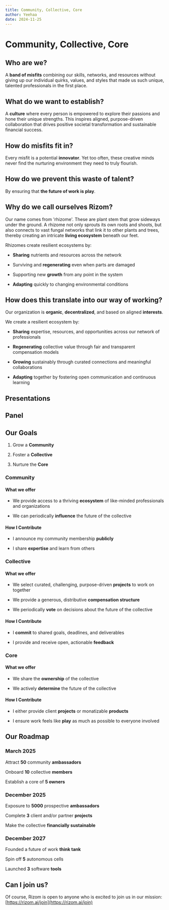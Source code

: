 ```yaml
---
title: Community, Collective, Core
author: Yeehaa
date: 2024-11-25
---
```


# Community, Collective, Core


## Who are we?


A **band of misfits** combining our skills, networks, and resources without giving up our individual quirks, values, and styles that made us such unique, talented professionals in the first place.


## What do we want to establish?


A **culture** where every person is empowered to explore their passions and hone their unique strengths. This inspires aligned, purpose-driven collaboration that drives positive societal transformation and sustainable financial success. 


## How do misfits fit in?


Every misfit is a potential **innovator**. Yet too often, these creative minds never find the nurturing environment they need to truly flourish. 


## How do we prevent this waste of talent?


By ensuring that **the future of work is play**.


## Why do we call ourselves Rizom?


Our name comes from 'rhizome'. These are plant stem that grow sideways under the ground. A rhizome not only sprouts its own roots and shoots, but also connects to vast fungal networks that link it to other plants and trees, thereby creating an intricate **living ecosystem** beneath our feet.


Rhizomes create resilient ecosystems by:

+ **Sharing** nutrients and resources across the network

+ Surviving and **regenerating** even when parts are damaged

+ Supporting new **growth** from any point in the system

+ **Adapting** quickly to changing environmental conditions


## How does this translate into our way of working?


Our organization is **organic**, **decentralized**, and based on aligned **interests**.


We create a resilient ecosystem by:

+ **Sharing** expertise, resources, and opportunities across our network of professionals

+ **Regenerating** collective value through fair and transparent compensation models

+ **Growing** sustainably through curated connections and meaningful collaborations

+ **Adapting** together by fostering open communication and continuous learning


## Presentations


## Panel


## Our Goals


1. Grow a **Community**

2. Foster a **Collective**

3. Nurture the **Core**


### Community

#### What we offer

+ We provide access to a thriving **ecosystem** of like-minded professionals and organizations

+ We can periodically **influence** the future of the collective

#### How I Contribute

+ I announce my community membership **publicly**

+ I share **expertise** and learn from others


### Collective

#### What we offer

+ We select curated, challenging, purpose-driven **projects** to work on together

+ We provide a generous, distributive **compensation structure**

+ We periodically **vote** on decisions about the future of the collective

#### How I Contribute

+ I **commit** to shared goals, deadlines, and deliverables

+ I provide and receive open, actionable **feedback**


### Core

#### What we offer

+ We share the **ownership** of the collective

+ We actively **determine**  the future of the collective

#### How I Contribute

+ I either provide client **projects** or monatizable **products** 

+ I ensure work feels like **play** as much as possible to everyone involved


## Our Roadmap


### March 2025

Attract **50** community **ambassadors**

Onboard **10** collective **members**

Establish a core of **5 owners**


### December 2025

Exposure to **5000** prospective **ambassadors**

Complete **3** client and/or partner **projects**

Make the collective **financially sustainable**


### December 2027

Founded a future of work **think tank** 

Spin off **5** autonomous cells

Launched **3** software **tools**


## Can I join us?


Of course, Rizom is open to anyone who is excited to join us in our mission: [https://rizom.ai/join](https://rizom.ai/join)
